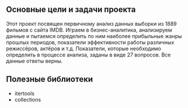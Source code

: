## Основные цели и задачи проекта
Этот проект посвящен первичному анализ данных выборки из 1889 фильмов с сайта IMDB. Играем в бизнес-аналитика, анализируем данные и пытаемся определить по ним наиболее прибыльные жанры прошлых периодов, показатели эффективности работы различных режиссёров, актёров и т.д.
Показатели, которые необходимо определить в процессе анализа, заданы в виде 27 вопросов. Все данные ответы верны.

## Полезные библиотеки
 - itertools
 - collections
